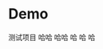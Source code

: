 <!--
 * @CreateBy: Mr.Fang
 * @LastEditTime: 2019-12-12 19:48:11
 * @Descripttion: Copyright © 2019 Fa. All rights reserved.
 -->
# Demo
测试项目
哈哈
哈哈
哈
哈
哈
